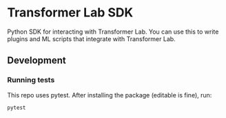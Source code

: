 # Transformer Lab SDK

Python SDK for interacting with Transformer Lab.
You can use this to write plugins and ML scripts that integrate with Transformer Lab.

## Development

### Running tests

This repo uses pytest. After installing the package (editable is fine), run:

```bash
pytest
```
